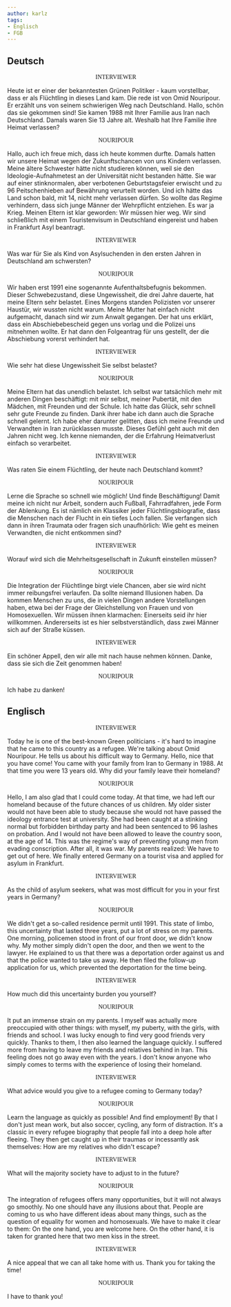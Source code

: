```yaml
---
author: karlz
tags:
- Englisch
- FGB
---
```


## Deutsch

<center style="font-family: ui-monospace;">INTERVIEWER</center>

Heute ist er einer der bekanntesten Grünen Politiker - kaum vorstellbar, dass er als Flüchtling in dieses Land kam. Die rede ist von Omid Nouripour. Er erzählt uns von seinem schwierigen Weg nach Deutschland. Hallo, schön das sie gekommen sind! Sie kamen 1988 mit Ihrer Familie aus Iran nach Deutschland. Damals waren Sie 13 Jahre alt. Weshalb hat Ihre Familie ihre Heimat verlassen?

<center style="font-family: ui-monospace;">NOURIPOUR</center>

Hallo, auch ich freue mich, dass ich heute kommen durfte. Damals hatten wir unsere Heimat wegen der Zukunftschancen von uns Kindern verlassen. Meine ältere Schwester hätte nicht studieren können, weil sie den Ideologie-Aufnahmetest an der Universität nicht bestanden hätte. Sie war auf einer stinknormalen, aber verbotenen Geburtstagsfeier erwischt und zu 96 Peitschenhieben auf Bewährung verurteilt worden. Und ich hätte das Land schon bald, mit 14, nicht mehr verlassen dürfen. So wollte das Regime verhindern, dass sich junge Männer der Wehrpflicht entziehen. Es war ja Krieg. Meinen Eltern ist klar geworden: Wir müssen hier weg. Wir sind schließlich mit einem Touristenvisum in Deutschland eingereist und haben in Frankfurt Asyl beantragt.

<center style="font-family: ui-monospace;">INTERVIEWER</center>

Was war für Sie als Kind von Asylsuchenden in den ersten Jahren in Deutschland am schwersten?

<center style="font-family: ui-monospace;">NOURIPOUR</center>

Wir haben erst 1991 eine sogenannte Aufenthaltsbefugnis bekommen. Dieser Schwebezustand, diese Ungewissheit, die drei Jahre dauerte, hat meine Eltern sehr belastet. Eines Morgens standen Polizisten vor unserer Haustür, wir wussten nicht warum. Meine Mutter hat einfach nicht aufgemacht, danach sind wir zum Anwalt gegangen. Der hat uns erklärt, dass ein Abschiebebescheid gegen uns vorlag und die Polizei uns mitnehmen wollte. Er hat dann den Folgeantrag für uns gestellt, der die Abschiebung vorerst verhindert hat.

<center style="font-family: ui-monospace;">INTERVIEWER</center>

Wie sehr hat diese Ungewissheit Sie selbst belastet?

<center style="font-family: ui-monospace;">NOURIPOUR</center>

Meine Eltern hat das unendlich belastet. Ich selbst war tatsächlich mehr mit anderen Dingen beschäftigt: mit mir selbst, meiner Pubertät, mit den Mädchen, mit Freunden und der Schule. Ich hatte das Glück, sehr schnell sehr gute Freunde zu finden. Dank ihrer habe ich dann auch die Sprache schnell gelernt. Ich habe eher darunter gelitten, dass ich meine Freunde und Verwandten in Iran zurücklassen musste. Dieses Gefühl geht auch mit den Jahren nicht weg. Ich kenne niemanden, der die Erfahrung Heimatverlust einfach so verarbeitet.

<center style="font-family: ui-monospace;">INTERVIEWER</center>

Was raten Sie einem Flüchtling, der heute nach Deutschland kommt?

<center style="font-family: ui-monospace;">NOURIPOUR</center>

Lerne die Sprache so schnell wie möglich! Und finde Beschäftigung! Damit meine ich nicht nur Arbeit, sondern auch Fußball, Fahrradfahren, jede Form der Ablenkung. Es ist nämlich ein Klassiker jeder Flüchtlingsbiografie, dass die Menschen nach der Flucht in ein tiefes Loch fallen. Sie verfangen sich dann in ihren Traumata oder fragen sich unaufhörlich: Wie geht es meinen Verwandten, die nicht entkommen sind?

<center style="font-family: ui-monospace;">INTERVIEWER</center>

Worauf wird sich die Mehrheitsgesellschaft in Zukunft einstellen müssen?

<center style="font-family: ui-monospace;">NOURIPOUR</center>

Die Integration der Flüchtlinge birgt viele Chancen, aber sie wird nicht immer reibungsfrei verlaufen. Da sollte niemand Illusionen haben. Da kommen Menschen zu uns, die in vielen Dingen andere Vorstellungen haben, etwa bei der Frage der Gleichstellung von Frauen und von Homosexuellen. Wir müssen ihnen klarmachen: Einerseits seid ihr hier willkommen. Andererseits ist es hier selbstverständlich, dass zwei Männer sich auf der Straße küssen.

<center style="font-family: ui-monospace;">INTERVIEWER</center>

Ein schöner Appell, den wir alle mit nach hause nehmen können. Danke, dass sie sich die Zeit genommen haben!

<center style="font-family: ui-monospace;">NOURIPOUR</center>

Ich habe zu danken!

## Englisch

<center style="font-family: ui-monospace;">INTERVIEWER</center>

Today he is one of the best-known Green politicians - it's hard to imagine that he came to this country as a refugee. We're talking about Omid Nouripour. He tells us about his difficult way to Germany. Hello, nice that you have come! You came with your family from Iran to Germany in 1988. At that time you were 13 years old. Why did your family leave their homeland?

<center style="font-family: ui-monospace;">NOURIPOUR</center>

Hello, I am also glad that I could come today. At that time, we had left our homeland because of the future chances of us children. My older sister would not have been able to study because she would not have passed the ideology entrance test at university. She had been caught at a stinking normal but forbidden birthday party and had been sentenced to 96 lashes on probation. And I would not have been allowed to leave the country soon, at the age of 14. This was the regime's way of preventing young men from evading conscription. After all, it was war. My parents realized: We have to get out of here. We finally entered Germany on a tourist visa and applied for asylum in Frankfurt.

<center style="font-family: ui-monospace;">INTERVIEWER</center>

As the child of asylum seekers, what was most difficult for you in your first years in Germany?

<center style="font-family: ui-monospace;">NOURIPOUR</center>

We didn't get a so-called residence permit until 1991. This state of limbo, this uncertainty that lasted three years, put a lot of stress on my parents. One morning, policemen stood in front of our front door, we didn't know why. My mother simply didn't open the door, and then we went to the lawyer. He explained to us that there was a deportation order against us and that the police wanted to take us away. He then filed the follow-up application for us, which prevented the deportation for the time being.

<center style="font-family: ui-monospace;">INTERVIEWER</center>

How much did this uncertainty burden you yourself?

<center style="font-family: ui-monospace;">NOURIPOUR</center>

It put an immense strain on my parents. I myself was actually more preoccupied with other things: with myself, my puberty, with the girls, with friends and school. I was lucky enough to find very good friends very quickly. Thanks to them, I then also learned the language quickly. I suffered more from having to leave my friends and relatives behind in Iran. This feeling does not go away even with the years. I don't know anyone who simply comes to terms with the experience of losing their homeland.

<center style="font-family: ui-monospace;">INTERVIEWER</center>

What advice would you give to a refugee coming to Germany today?

<center style="font-family: ui-monospace;">NOURIPOUR</center>

Learn the language as quickly as possible! And find employment! By that I don't just mean work, but also soccer, cycling, any form of distraction. It's a classic in every refugee biography that people fall into a deep hole after fleeing. They then get caught up in their traumas or incessantly ask themselves: How are my relatives who didn't escape?

<center style="font-family: ui-monospace;">INTERVIEWER</center>

What will the majority society have to adjust to in the future?

<center style="font-family: ui-monospace;">NOURIPOUR</center>

The integration of refugees offers many opportunities, but it will not always go smoothly. No one should have any illusions about that. People are coming to us who have different ideas about many things, such as the question of equality for women and homosexuals. We have to make it clear to them: On the one hand, you are welcome here. On the other hand, it is taken for granted here that two men kiss in the street.

<center style="font-family: ui-monospace;">INTERVIEWER</center>

A nice appeal that we can all take home with us. Thank you for taking the time!

<center style="font-family: ui-monospace;">NOURIPOUR</center>

I have to thank you!

